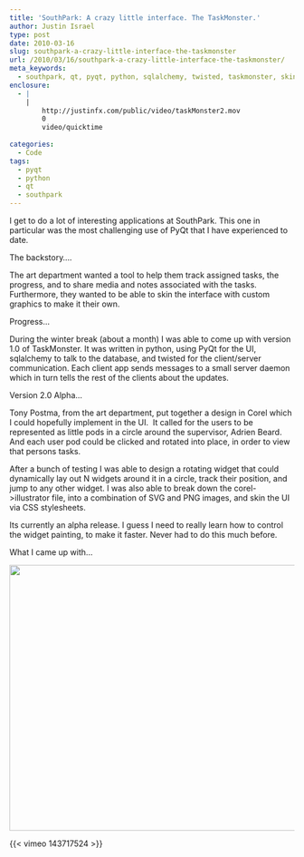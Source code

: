 ```yaml
---
title: 'SouthPark: A crazy little interface. The TaskMonster.'
author: Justin Israel
type: post
date: 2010-03-16
slug: southpark-a-crazy-little-interface-the-taskmonster
url: /2010/03/16/southpark-a-crazy-little-interface-the-taskmonster/
meta_keywords:
  - southpark, qt, pyqt, python, sqlalchemy, twisted, taskmonster, skinning, theme, stylesheet, application, css
enclosure:
  - |
    |
        http://justinfx.com/public/video/taskMonster2.mov
        0
        video/quicktime
        
categories:
  - Code
tags:
  - pyqt
  - python
  - qt
  - southpark
---
```

I get to do a lot of interesting applications at SouthPark. This one in particular was the most challenging use of PyQt that I have experienced to date.

The backstory&#8230;.
  
The art department wanted a tool to help them track assigned tasks, the progress, and to share media and notes associated with the tasks. Furthermore, they wanted to be able to skin the interface with custom graphics to make it their own.

Progress&#8230;
  
During the winter break (about a month) I was able to come up with version 1.0 of TaskMonster. It was written in python, using PyQt for the UI, sqlalchemy to talk to the database, and twisted for the client/server communication. Each client app sends messages to a small server daemon which in turn tells the rest of the clients about the updates.

Version 2.0 Alpha&#8230;
  
Tony Postma, from the art department, put together a design in Corel which I could hopefully implement in the UI.  It called for the users to be represented as little pods in a circle around the supervisor, Adrien Beard. And each user pod could be clicked and rotated into place, in order to view that persons tasks.
  
After a bunch of testing I was able to design a rotating widget that could dynamically lay out N widgets around it in a circle, track their position, and jump to any other widget. I was also able to break down the corel->illustrator file, into a combination of SVG and PNG images, and skin the UI via CSS stylesheets.
  
Its currently an alpha release. I guess I need to really learn how to control the widget painting, to make it faster. Never had to do this much before.

What I came up with&#8230;  

<a href="/uploads/2010/03/taskMonster2.jpg" rel="lightbox[71]"><img class="alignnone size-large wp-image-72" title="taskMonster2" src="/uploads/2010/03/taskMonster2-1024x724.jpg" alt="" width="663" height="469" /></a>

{{< vimeo 143717524 >}}